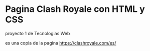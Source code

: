 # Pagina Clash Royale con HTML y CSS

proyecto 1 de Tecnologias Web

es una copia de la pagina https://clashroyale.com/es/
